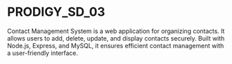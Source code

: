 # PRODIGY_SD_03
Contact Management System is a web application for organizing contacts. It allows users to add, delete, update, and display contacts securely. Built with Node.js, Express, and MySQL, it ensures efficient contact management with a user-friendly interface.

